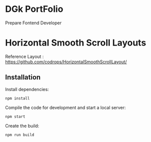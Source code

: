 # DGk PortFolio
Prepare Fontend Developer

# Horizontal Smooth Scroll Layouts
Reference Layout :
https://github.com/codrops/HorizontalSmoothScrollLayout/

## Installation
Install dependencies:
```
npm install
```

Compile the code for development and start a local server:
```
npm start
```

Create the build:
```
npm run build